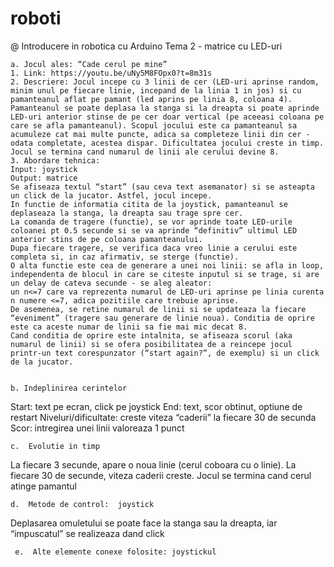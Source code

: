 # roboti
@ Introducere in robotica cu Arduino
Tema 2 - matrice cu LED-uri

 

	a. Jocul ales: “Cade cerul pe mine” 
	1. Link: https://youtu.be/uNy5M8FOpx0?t=8m31s
	2. Descriere: Jocul incepe cu 3 linii de cer (LED-uri aprinse random, minim unul pe fiecare linie, incepand de la linia 1 in jos) si cu pamanteanul aflat pe pamant (led aprins pe linia 8, coloana 4). Pamanteanul se poate deplasa la stanga si la dreapta si poate aprinde LED-uri anterior stinse de pe cer doar vertical (pe aceeasi coloana pe care se afla pamanteanul). Scopul jocului este ca pamanteanul sa acumuleze cat mai multe puncte, adica sa completeze linii din cer - odata completate, acestea dispar. Dificultatea jocului creste in timp. Jocul se termina cand numarul de linii ale cerului devine 8.
	3. Abordare tehnica: 
	Input: joystick
	Output: matrice
	Se afiseaza textul “start” (sau ceva text asemanator) si se asteapta un click de la jucator. Astfel, jocul incepe.
	In functie de informatia citita de la joystick, pamanteanul se deplaseaza la stanga, la dreapta sau trage spre cer. 
	La comanda de tragere (functie), se vor aprinde toate LED-urile coloanei pt 0.5 secunde si se va aprinde “definitiv” ultimul LED anterior stins de pe coloana pamanteanului. 
	Dupa fiecare tragere, se verifica daca vreo linie a cerului este completa si, in caz afirmativ, se sterge (functie). 
	O alta functie este cea de generare a unei noi linii: se afla in loop, independenta de blocul in care se citeste inputul si se trage, si are un delay de cateva secunde - se aleg aleator: 
	un n<=7 care va reprezenta numarul de LED-uri aprinse pe linia curenta
	n numere <=7, adica pozitiile care trebuie aprinse.
	De asemenea, se retine numarul de linii si se updateaza la fiecare “eveniment” (tragere sau generare de linie noua). Conditia de oprire este ca aceste numar de linii sa fie mai mic decat 8.
	Cand conditia de oprire este intalnita, se afiseaza scorul (aka numarul de linii) si se ofera posibilitatea de a reincepe jocul printr-un text corespunzator (“start again?”, de exemplu) si un click de la jucator.
	

    b. Indeplinirea cerintelor
Start: text pe ecran, click pe joystick
End: text, scor obtinut, optiune de restart
Niveluri/dificultate: creste viteza “caderii” la fiecare 30 de secunda
Scor: intregirea unei linii valoreaza 1 punct


    c.  Evolutie in timp
La fiecare 3 secunde, apare o noua linie (cerul coboara cu o linie). La fiecare 30 de secunde, viteza caderii creste. Jocul se termina cand cerul atinge pamantul


    d.  Metode de control:  joystick 
Deplasarea omuletului se poate face la stanga sau la dreapta, iar “impuscatul” se realizeaza dand click


     e.  Alte elemente conexe folosite: joystickul 
